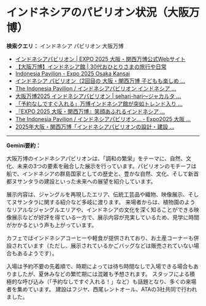 # インドネシアのパビリオン状況（大阪万博）

**検索クエリ：** インドネシア パビリオン 大阪万博

- [インドネシアパビリオン | EXPO 2025 大阪・関西万博公式Webサイト](https://www.expo2025.or.jp/official-participant/indonesia/)
- [【大阪万博】インドネシア館 | 30代おひとりさまの旅行や日常](https://ameblo.jp/yrk0327/entry-12902904410.html)
- [Indonesia Pavilion - Expo 2025 Osaka Kansai](https://expo2025indonesia.id/)
- [インドネシア パビリオン（2回目の 大阪・関西万博 子どもも楽しめ ...](https://ameblo.jp/syenron1/entry-12908365440.html)
- [The Indonesia Pavilion / インドネシアパビリオン インドネシア ...](https://www.instagram.com/p/C6s6GRiu_ZW/)
- [大阪万博2025 インドネシアパビリオン | sehari-hari～ジャカルタ ...](https://ameblo.jp/eriko-spis-mix/entry-12923017773.html)
- [「予約なしですぐ入れる」万博インドネシア館が突如トレンド入り ...](https://news.yahoo.co.jp/articles/5ac41a84985753620ac4aabaae90943de3cb4c7f)
- [『EXPO 2025 大阪・関西万博』笑顔あふれるインドネシア ...](https://note.com/yamada_tourist/n/n27bea8822b97)
- [The Indonesia Pavilion / インドネシアパビリオン... - Expo2025 大阪 ...](https://www.facebook.com/expo2025japan/posts/-the-indonesia-pavilion-%E3%82%A4%E3%83%B3%E3%83%89%E3%83%8D%E3%82%B7%E3%82%A2%E3%83%91%E3%83%93%E3%83%AA%E3%82%AA%E3%83%B3%E3%82%A4%E3%83%B3%E3%83%89%E3%83%8D%E3%82%B7%E3%82%A2%E3%83%91%E3%83%93%E3%83%AA%E3%82%AA%E3%83%B3%E3%81%AF%E8%B1%8A%E3%81%8B%E3%81%AA%E5%8F%AF%E8%83%BD%E6%80%A7%E3%81%A8%E6%98%8E%E3%82%8B%E3%81%84%E6%98%8E%E6%97%A5%E3%81%B8%E3%81%AE%E5%B8%8C%E6%9C%9B%E3%82%92%E7%A7%98%E3%82%81%E3%81%9F%E5%9B%BD%E3%81%A8%E3%81%97%E3%81%A6%E3%81%A0%E3%81%91%E3%81%A7%E3%81%AA%E3%81%8F%E4%B8%96%E7%95%8C%E3%81%AE%E8%AA%BF/748797680759236/)
- [2025年大阪・関西万博「インドネシアパビリオンの設計・建設 ...](https://www.fujiya-net.co.jp/news/20240501)


---

**Gemini要約：**

大阪万博のインドネシアパビリオンは、「調和の繁栄」をテーマに、自然、文化、未来の3つの要素を融合した展示を行っています。パビリオンのモチーフは船で、インドネシアの群島国家としての歴史と、豊かな自然、文化、そして新首都ヌサンタラの建設といった未来への展望を紹介しています。

展示内容は、ジャングルを再現したエリア、伝統工芸品や織物、映像展示、そしてヌサンタラに関する紹介など多岐に渡ります。  来場者からは、植物園のようなリアルなジャングルエリアや、インドネシアの文化を深く知ることができる映像展示などが好評を得ている一方で、展示内容が充実しているため、見学に時間がかかるという声も上がっています。

カフェではインドネシアコーヒーや軽食が提供されており、お土産コーナーも併設されています（ただし、展示されているかごバッグなどは販売されていない場合もあるようです）。

入場は予約不要の先着順で、時期によっては待ち時間なしで入場できる場合もありましたが、夏休みなどの繁忙期には混雑も予想されます。 スタッフによる積極的な呼び込み（「予約なしですぐ入れる！」など）も話題となり、多くの来場者を集めています。  建設はフジヤ、西尾レントオール、ATAの3社共同で行われました。

